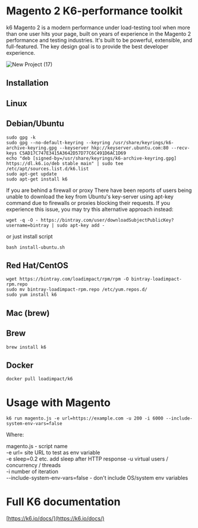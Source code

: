 # Magento 2 K6-performance toolkit

k6 Magento 2 is a modern performance under load-testing tool when more than one user hits your page, built on years of experience in the Magento 2 performance and testing industries. It's built to be powerful, extensible, and full-featured. The key design goal is to provide the best developer experience.

![New Project (17)](https://github.com/Genaker/magento-k6-performance/assets/9213670/73f0334f-ea2f-40fe-9ae9-5c3e6bd285cd)

## Installation

## Linux
## Debian/Ubuntu
```
sudo gpg -k
sudo gpg --no-default-keyring --keyring /usr/share/keyrings/k6-archive-keyring.gpg --keyserver hkp://keyserver.ubuntu.com:80 --recv-keys C5AD17C747E3415A3642D57D77C6C491D6AC1D69
echo "deb [signed-by=/usr/share/keyrings/k6-archive-keyring.gpg] https://dl.k6.io/deb stable main" | sudo tee /etc/apt/sources.list.d/k6.list
sudo apt-get update
sudo apt-get install k6
```

If you are behind a firewall or proxy
There have been reports of users being unable to download the key from Ubuntu's key-server using apt-key command due to firewalls or proxies blocking their requests. If you experience this issue, you may try this alternative approach instead:
```
wget -q -O - https://bintray.com/user/downloadSubjectPublicKey?username=bintray | sudo apt-key add -
```
or just install script
```
bash install-ubuntu.sh
```
## Red Hat/CentOS
```
wget https://bintray.com/loadimpact/rpm/rpm -O bintray-loadimpact-rpm.repo
sudo mv bintray-loadimpact-rpm.repo /etc/yum.repos.d/
sudo yum install k6
```
## Mac (brew)

## Brew
```
brew install k6
```
## Docker
```
docker pull loadimpact/k6
```

# Usage with Magento 

```
k6 run magento.js -e url=https://example.com -u 200 -i 6000 --include-system-env-vars=false
```
Where:

magento.js - script name  
-e url= site URL to test as env variable  
-e sleep=0.2 etc. add sleep after HTTP response
-u virtual users / concurrency / threads  
-i number of iteration  
--include-system-env-vars=false - don't include OS/system env variables  

# Full K6 documentation

[https://k6.io/docs/](https://k6.io/docs/)

